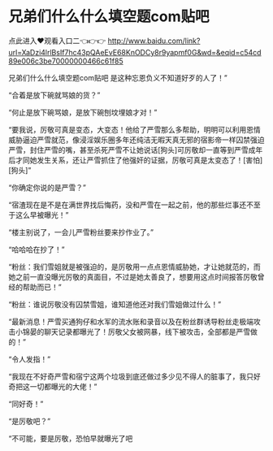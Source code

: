 # 兄弟们什么什么填空题com贴吧

点此进入♥观看入口二👈👉👉 http://www.baidu.com/link?url=XaDzi4lrlBsIf7hc43pQAeEvE68KnODCy8r9yapmf0G&wd=&eqid=c54cd89e006c3be70000000466c61f85

兄弟们什么什么填空题com贴吧
是这种忘恩负义不知道好歹的人了！”

“合着是放下碗就骂娘的货？”

“何止是放下碗骂娘，是放下碗刨坟埋娘才对！”

“要我说，厉敬可真是变态，大变态！他给了严雪那么多帮助，明明可以利用恩情威胁逼迫严雪就范，像浸淫娱乐圈多年还纯洁无暇天真无邪的宿影帝一样囚禁强迫严雪，封住严雪的嘴，甚至杀死严雪不让她说话[狗头]可厉敬却一直等到严雪成年后才同她发生关系，还让严雪抓住了他强奸的证据，厉敬可真是太变态了！[害怕][狗头]”

“你确定你说的是严雪？”

“宿渣现在是不是在满世界找后悔药，没和严雪在一起之前，他的那些烂事还不至于这么早被曝光！”

“楼主别说了，一会儿严雪粉丝要来抄作业了。”

“哈哈哈在抄了！”

“粉丝：我们雪姐就是被强迫的，是厉敬用一点点恩情威胁她，才让她就范的，而她之前一直没曝光厉敬的真面目，不过是她太善良了，想要用这点时间报答厉敬曾经的帮助而已！”

“粉丝：谁说厉敬没有囚禁雪姐，谁知道他还对我们雪姐做过什么！”

“最新消息！严雪买通狗仔和水军的流水账和录音以及在粉丝群诱导粉丝走极端攻击小锦晏的聊天记录都曝光了！厉敬父女被网暴，线下被攻击，全部都是严雪做的！”

“令人发指！”

“我现在不好奇严雪和宿宁这两个垃圾到底还做过多少见不得人的脏事了，我只好奇把这一切都曝光的大佬！”

“同好奇！”

“是厉敬吧？”

“不可能，要是厉敬，恐怕早就曝光了吧
